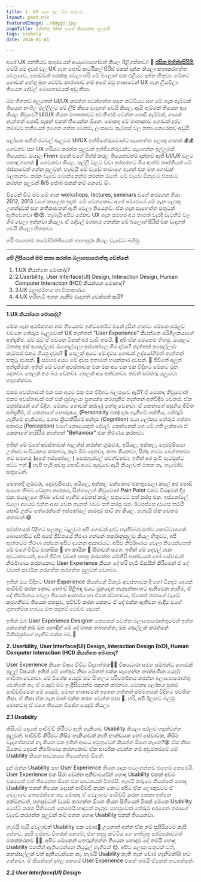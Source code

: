 ```yaml
---
title: 1. UX ගැන මුල සිට සරලව.
layout: post.njk
featuredImage: ./doggo.jpg
pageTitle: මිනිත්තු 4කින් වගේ කියවන්න පුලුවනි
tags: sinhala
date: 2016-01-01

---
```


අපේ UX පන්තියට සාදරයෙන් ආයුබොහෝවන් කියල පිළිගන්නවා! 🙏  **[රසික මහින්දසිරියි](http://rasikamahindasiri.com/)**, මමයි මේ දවස් වල UX ගැන පොඩි ආර්ටිකල් සීරීස් එකක් දාන්න කියලා කතාකරගත්ත වෙලාවෙ, පොඩ්ඩක් පරක්කු වෙලා හරි මේ බ්ලොග් එක එලියට දාන්න හිතුවා. මේකට ගොඩක් හේතු බූත වෙච්ච කාරණාව නම් අපේ මවු භාෂාවෙන් UX ගැන ලියවිලා තියෙන දේවල් බොහොමයක් අඩු නිසා.

මම හිතනව අලුතෙන් UI/UX කරන්න පටන්ගන්න හදන කට්ටියට සහ මේ ගැන ඇම්මක් තියෙන නංගිල මල්ලිලට මේ ලිපි කීපය වැදගත් වෙයි කියල. ඇයි ඇම්මක් තියෙන අය කියල කිවුවෙ? UI/UX කියන මාතෘකාවට අවතීර්ණ වෙන්න පොඩි ඇම්මක්, ගායක් නැත්තන් පොඩි පැෂන් එකක් තියෙන්න ඕනෙ. මොකද මේ මාතෘකාව ගොඩක් දුරට තමාටම තනියෙන් ඉගෙන ගන්න වෙනව, ලංකාවෙ කැම්පස් වල කතා කෙරෙනව අඩුයි.

ලෝකෙ අනිත් රටවල් බැලුවම UI/UX ඉන්ජිනේරුවොන්ට සෑහෙන්න ලොකු ගානක් 💰💰 ගෙවනව සහ UX හරියට කරන්න පුලුවන් ඉන්ජිනේරුවන්ට සෑහෙන්න ඉල්ලුමක් තියෙනව. ඔයාල Fiverr එකේ වගේ ගිග්ස් කරල තියෙනවනම් දන්නව ඇති UI/UX වලට හොඳ ගානක් 🤑 ගෙවනවා කියල. සල්ලි වලට වඩා ඉස්සරහට ගිය ආත්ම තෘප්තියක් මේ රස්සාවෙන් ගන්න පුලුවන්. හැබැයි මේ වැඩේ තාමාගෙ පැශන් එක මත ගොඩක් බලපානව. කරන වැඩේ බොක්කෙන්ම කරන්න ඔනේ. මේ වැඩේ ඕනෑවට එපාවට කරන්න පුලුවන් 8/5 ජොබ් එකක් නම් නෙවේ ඕං.

විටෙන් විට මම මේ ගැන workshops, lectures, seminars වගේ කරගෙන ගියා 2012, 2013 වගේ කාලෙක ඉදන්. මේ වෙනකොට අපේ සමාජයේ මේ ගැන ලොකු උනන්දුවක් සහ කතිකාවතක් ඇති වෙලා තියෙනව. ඒක ගැන සෑහෙන්න සතුටක් ඇතිවෙනවා 😍😍. හැබැයි අපිට පේනව UX ගැන සමහර අය තාමත් වැරදි වැටහීම් වල හිර වෙලා ඉන්නවා කියලා. ඒ දේවල් මගහැර ගනන්න මේ බ්ලොග් සීරීස් එක වැදගත් වෙයි කියලා හිතනවා.

හරි එහෙනම් නමෝවිත්තියෙන් හාහාපුරා කියල වැඩේට බහිමු. 

---
**මේ ලිපියෙන් මම කතා කරන්න බලාපොරොත්තු වෙන්නේ**

1. 1.UX කියන්නෙ මොකද්ද?
2. 2.Userbility, User Interface(UI) Design, Interaction Design, Human Computer Interaction (HCI) කියන්නෙ මොනාද?
3. 3.UX මූලාරම්භය හා විකාෂණය.
4. 4.UX හරිහැටි ඉගන ගැනීම වැදගත් වෙන්නේ ඇයි?
---
**1.UX කියන්නෙ මොකද්ද?** 

මේක ගැන අර්ථකතන නම් තියෙනව ඉන්ටර්නෙට් එකේ දුසින් ගානට. මේකෙ සරළව වචනෙ තේරුම බැලුවොත් UX නැත්තන් "User Experience" කියන්නෙ පරිශීලකයාගේ අත්දැකීම. ඔව් ඔව් ඒ වචනෙ ටිකක් බර වැඩී තමයි. 🤨 අපි ඒක මෙහෙම හිතමු. ඔයාලට මතකද ඉස් ඉසෙල්ලාම ඔගොල්ලො ඉස්කෝලෙ ගිය දවස? නැත්තන් ඉසෙල්ලාම කැම්පස් එකට ගියපු දවස? 🤔 පෙලක් අයට මේ දවස ගොඩක් උද්යෝගිමත් නැත්තන් සතුටු දවසක්. 😬 සමහර අයට මේ දවස ඉතාමත් භයන්කාර දවසක්. 🥴 ජීවිතේ අලුත් අත්දැකීමක්. ඉතින් මේ වගේ අවස්තාවක එක එක අය එක එක විදිහට මේකට මූන දෙනවා. පෙලක් අය බය වෙනවා. පෙලක් අය අන්ඩනවා. තවත් සමහරු යලුවො හදාගන්නවා.

එකම අවස්තාවක් එක එක අයට එක එක විදිහට බලපෑවෙ ඇයි? ඒ මොකද කිවුවොත් එකම අවස්තාවක් එක් එක් පුද්ගලයා ප්‍රත්‍යක්ෂ කරගැනීම නැත්තන් අත්විඳීම වෙනස්. ඒක මනුස්සයන් ගේ විදිහ. මේකට ගොඩක් කරුණු හේතු වෙනවා. ඒ කෙනාගේ පසුගිය ජිවිත අත්දැකීම්, ඒ කෙනාගේ පෞරුෂය, (Personality එක) දරා ගැනීමේ ශක්තිය, තේරුම් ගැනීමේ හැකියාව, මනස ක්‍රියාකිරීමේ අන්දම (Cognition) එයා ලෝකය තේරුම් ගන්නා අකාරය (Perception) වගේ නොයෙකුත් දේවල්. කෙන්නෙක් ගෙ මේ ගති ලක්ෂණ ඒ කෙනාගේ හැසිරීම නැත්තන් "Behaviour" එක තීරණය කරනවා.

ඉතින් මේ වගේ අවස්තාවක් බැලන්ස් කරන්න ගුරුවරු, අයියල, අක්කල, දෙමවුපියො උත්සව සංවිධානය කරනවා, කෑම බීම දෙනවා, කතා කියනවා, සින්දු නාට්‍ය පෙන්නනවා තව සමහරු (අපේ ඉස්කෝලෙ ) පෙරහැරවල් පවත්වනවා, ඉතින් අර පුංචි පැටවුන්ට පට්ට ෆන්.🤩 හැපි හැපි අඬපු පොඩි අයට ඇඬුවෙ ඇයි කියලවත් මතක නෑ. හැමෝම සතුටෙන්. 

මෙතනදි ගුරුවරු, දෙමවුපියො, අයියල, අක්කල ඔක්කොම එකතුවෙලා කලේ අර පොඩි අයගෙ තිබ්බ වේදනා කාරකය, සින්හලෙන් කිවුවොත් Pain Point එකට විසඳුමක් දීපු එක. එයාලගෙ තිබ්බ චොර හැඟීම වෙනස් කරල සතුටෙට පත් කරපු එක. ඉස්කෝලේ එයලා අයෙම එන්න ආස වෙන තැනක් බවට පත් කරපු එක. ඊටපස්සෙ දවසෙ තමයි පොඩි උන්ට තේරෙන්නේ ඉස්කෝලේ හැමදාම පාටි නෑ කියල. හැබැයි ඒක වෙනම කතාවක්.😆

සමස්තයක් විදිහට සලකල බැලුවම අපි ගොඩක් දුරට හැඟීම්බර සත්ව කොට්ටාශයක්. බොහෝවිට අපි අපේ ජීවිතයේ තීරණ ගන්නේ තර්කානුකූලව කියල හිතුවට, අපි ඇත්තටම තීරණ ගන්නෙ අපිට දැනෙන ආකාරයට. අපිව නිර්මාණය වෙලා තියෙන්නෙත් මේ වගේ විවිධ මානසික 🧠 හා කායික 💪 සීමාවන් සමග. ඉතින් මේ දෙවල් ගැන අවධානයෙන්, අපේ ජීවිත වඩාත් පහසු කරගන්න යම්කිසි භාන්ඩයක් හෝ සේවාවක් නිර්මාණය කරනකොට User Experience කියන දේ හරි හැටි ඩිසයින් කිරීමෙන් ඒ දේ වඩාත් සාර්ථක කරගන්න කරගන්න පුලුවන් වෙනවා.

ඉතින් ඔය විදිහට User Experience කියන්නේ ඕනෑම අවස්තාවක දී හෝ ඕනෑම දෙයක් පාවිච්චි කරන කොට හෝ ඒ පිළිබඳ එයට මූනදෙන තැනැත්තා හට ඇතිවෙන හැඟීම, ඒ දේ නිර්මානය වෙලා තියෙන ආකාරය හා ඒකෙ ස්වභාවය, ඒකෙන් තමාගේ වැඩේ කරගනීමට තියෙන පහසුව, පවිච්චි කරන කෙනට ඒ දේ එක්ක ඇතිවන බැඳීම වගේ ගුනාත්මක භාවය මත පදනම් වෙච්ච දෙයක්.

ඉතින් ඔබ User Experience Designer කෙනෙක් වෙන්න බලාපොරොත්තුවෙන් ඉන්න කෙනෙක් නම් ඔබ හොඳින් මේ දේ මතක තබාගන්න, ඔබ සෙල්ලන් කරන්නේ මිනිස්සුන්ගේ හැඟීම් එක්ක බව.🤠

**2. Userbility, User Interface(UI) Design, Interaction Design (IxD), Human Computer Interaction (HCI) කියන්නෙ මොනාද?**

User Experience කියන විෂය විවිධ විද්‍යාත්මක🧑‍🔬  විෂයධාරා සමග සම්බන්ධ ගොඩක් පුලුල් විෂයක්. ඉතින් මේ හේතුව නිසා මේකත් එක්ක සෑහෙන්න තාක්ෂණික යෙදුම් භාවිතා වෙනවා. මේ විශේෂ යෙදුම් මම සිංහලට පරිවර්තනය කරන්න බලාපොරොත්තු වෙන්නේ නෑ. ඒ යෙදුම් මම ඉංග්‍රීසියෙන්ම සඳහන් කරනවා. මොකද ලෝකය පුරාම පාවිච්චිවෙන මේ යෙදුම්, මොන භාෂාවෙන් ඉගෙන ගත්තත් සම්මතයක් විදිහට පවතින නිසා. ඒ නිසා ඒක ගැන මාත් එක්ක තරහ වෙන්න එපා 🙏. හරි, අපි ඊලඟට බලමු මොනවාද ඒ වගෙ තියෙන විෂේශ යෙදුම් කියලා.

***2.1 Usability***

කිසියම් දෙයක් පාවිච්චි කිරීමට ඇති හැකියාව Usability කියලා සරලව හඳුන්වන්න පුලුවන්. පාවිච්චි කිරීමට කිසිම හැකියාවක් නැති භාන්ඩයක හෝ සේවාවක, කිසිම වැදගත්කමක් නෑ කියන එක ඉතින් ආයෙ අමුතුවෙන් කියන්න ඕනෙ නෑනෙ?😝 ඒක නිසා ඕනෙම දෙයක් නිර්මාණය කරනකොට ඒක සාර්ථක වෙන්න නම් අඩුමතරමේ මේ Usability කියන සාධකයය තියෙන්නම ඕනේ. 

දැන් ඔන්න Usability සහ User Experience කියන දෙක පටලගන්නව එහෙම නෙමෙයි. User Experience එක සිරා වෙන්න අනිවාර්යෙන් හොඳ Usability එකක් අවම වෂයෙන් වත් තියෙන්න ඕනෙ එක සාධකයක් විතරයි. හැබයි කරුමෙ කියන්නේ හොඳ Usability එකක් තියෙන දෙයක් පාවිච්චි කරන කොට අපිට ඒක ලොකුවටම ඒ වෙලාවෙ තෙරෙන්නෙ නෑ. මොකද ඒ වෙලාවෙ පාවිච්චි කරන කෙනා ඉන්නෙ ඉක්මනටත්, පහසුවටත් වැඩේ කරගන්න ඕනෙ කියන සිහියෙන් මිසක් මේකෙ Usability ටෙස්ට් කරන සිහියෙන් නෙමෙයි.භාදාවක් නැතුව පහසුවෙන් තේරුම් අරගෙන තමාගේ වැඩේ කරගන්න පුලුවන් නම් එතන හොඳ Usability එකක් තියෙනවා.

හැබයි බැරි වෙලාවත් Usability එක චොර💩 උනොත් අන්න ඒක නම් සුපිරියටම කැපී පේනව. කැපී පේනව විතරක් නෙමේ, ඒක හදපු කට්ටිය ගෙ හත්මුතු පරම්පරාවමත් මතක්කරනව 🤬😡. අපිට මේකෙන් තෙරුන්ගන්න තියෙන හොඳම දේ තමයි හොඳ Usability එකකින් ඇතිවෙන්නෙ නියුට්‍රල් හැගීමක් 😐. අපිට ලොකු සතුටක් වත්, කනස්සල්ලක් වත් ඇතිවෙන්නෙ නෑ. හැබයි Usability නැති තැන චොර හැඟීමක්😖 හට ගන්නවා. ඒ කියන්නේ දුබල ගනයේ User Experience එකක් තමයි ඒකෙන් හටගන්නේ. 

***2.2 User Interface(UI) Design***